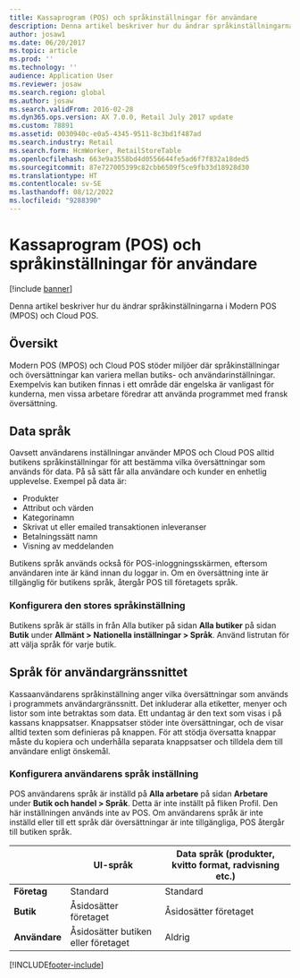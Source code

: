 ```yaml
---
title: Kassaprogram (POS) och språkinställningar för användare
description: Denna artikel beskriver hur du ändrar språkinställningarna i Modern POS (MPOS) och Cloud POS.
author: josaw1
ms.date: 06/20/2017
ms.topic: article
ms.prod: ''
ms.technology: ''
audience: Application User
ms.reviewer: josaw
ms.search.region: global
ms.author: josaw
ms.search.validFrom: 2016-02-28
ms.dyn365.ops.version: AX 7.0.0, Retail July 2017 update
ms.custom: 78891
ms.assetid: 0030940c-e0a5-4345-9511-8c3bd1f487ad
ms.search.industry: Retail
ms.search.form: HcmWorker, RetailStoreTable
ms.openlocfilehash: 663e9a3558bd4d0556644fe5ad6f7f832a18ded5
ms.sourcegitcommit: 87e727005399c82cbb6509f5ce9fb33d18928d30
ms.translationtype: HT
ms.contentlocale: sv-SE
ms.lasthandoff: 08/12/2022
ms.locfileid: "9288390"
---
```

# <a name="point-of-sale-pos-application-and-user-language-settings"></a>Kassaprogram (POS) och språkinställningar för användare

[!include [banner](includes/banner.md)]

Denna artikel beskriver hur du ändrar språkinställningarna i Modern POS (MPOS) och Cloud POS.

## <a name="overview"></a>Översikt
Modern POS (MPOS) och Cloud POS stöder miljöer där språkinställningar och översättningar kan variera mellan butiks- och användarinställningar. Exempelvis kan butiken finnas i ett område där engelska är vanligast för kunderna, men vissa arbetare föredrar att använda programmet med fransk översättning.

## <a name="data-language"></a>Data språk

Oavsett användarens inställningar använder MPOS och Cloud POS alltid butikens språkinställningar för att bestämma vilka översättningar som används för data. På så sätt får alla användare och kunder en enhetlig upplevelse. Exempel på data är:

- Produkter
- Attribut och värden
- Kategorinamn
- Skrivat ut eller emailed transaktionen inleveranser
- Betalningssätt namn
- Visning av meddelanden

Butikens språk används också för POS-inloggningsskärmen, eftersom användaren inte är känd innan du loggar in. Om en översättning inte är tillgänglig för butikens språk, återgår POS till företagets språk.

### <a name="configuring-the-stores-language-setting"></a>Konfigurera den stores språkinställning

Butikens språk är ställs in från Alla butiker på sidan **Alla butiker** på sidan **Butik** under **Allmänt &gt; Nationella inställningar &gt; Språk**. Använd listrutan för att välja språk för varje butik.

## <a name="user-interface-language"></a>Språk för användargränssnittet

Kassaanvändarens språkinställning anger vilka översättningar som används i programmets användargränssnitt. Det inkluderar alla etiketter, menyer och listor som inte betraktas som data. Ett undantag är den text som visas i på kassans knappsatser. Knappsatser stöder inte översättningar, och de visar alltid texten som definieras på knappen. För att stödja översatta knappar måste du kopiera och underhålla separata knappsatser och tilldela dem till användare enligt önskemål.

### <a name="configuring-the-users-language-setting"></a>Konfigurera användarens språk inställning

POS användarens språk är inställd på **Alla arbetare** på sidan **Arbetare** under **Butik och handel &gt; Språk**. Detta är inte inställt på fliken Profil. Den här inställningen används inte av POS. Om användarens språk är inte inställd eller till ett språk där översättningar är inte tillgängliga, POS återgår till butiken språk.

| &nbsp;      | UI-språk                | Data språk (produkter, kvitto format, radvisning etc.) |
|-------------|----------------------------|---------------------------------------------------------------|
| **Företag** | Standard                    | Standard                                                       |
| **Butik**   | Åsidosätter företaget          | Åsidosätter företaget                                             |
| **Användare**    | Åsidosätter butiken eller företaget | Aldrig                                                         |


[!INCLUDE[footer-include](../includes/footer-banner.md)]
